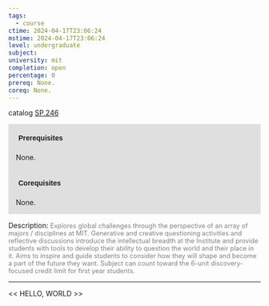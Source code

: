 ```yaml
---
tags:
  - course
ctime: 2024-04-17T23:06:24
mstime: 2024-04-17T23:06:24
level: undergraduate
subject: 
university: mit
completion: open
percentage: 0
prereq: None.
coreq: None.
---
```


catalog [SP.246](http://student.mit.edu/catalog/mSPa.html#SP.246)

<span style="display: block; padding: 15px; background-color: rgb(100, 100, 100, 0.2);"><font id="m_prereq4214_0" style="display: block; font-family: Arial, sans-serif; font-weight: bold; padding: 5px">Prerequisites</font><br><span id="prereq4214_0">None.</span></span>
<span style="display: block; padding: 15px; background-color: rgb(100, 100, 100, 0.2);"><font id="m_coreq4214_0" style="display: block; font-family: Arial, sans-serif; font-weight: bold; padding: 5px">Corequisites</font><br><span id="coreq4214_0">None.</span></span>

<font style="">Description:</font>
<font style="color: grey; font-size: 0.8rem;">Explores global challenges through the perspective of an array of majors / disciplines at MIT. Generative and creative questioning activities and reflective discussions introduce the intellectual breadth at the Institute and provide students with tools to develop their ability to question the world and their place in it. Aims to inspire and guide students to consider how they will shape and become a part of the future they want. Subject can count toward the 6-unit discovery-focused credit limit for first year students.</font>



---

<< HELLO, WORLD >>
